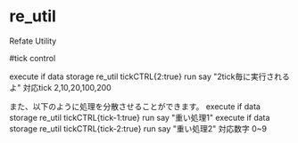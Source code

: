 # re_util
Refate Utility

#tick control

execute if data storage re_util tickCTRL{2:true} run say "2tick毎に実行されるよ"
対応tick
2,10,20,100,200

また、以下のように処理を分散させることができます。
execute if data storage re_util tickCTRL{tick-1:true} run say "重い処理1"
execute if data storage re_util tickCTRL{tick-2:true} run say "重い処理2"
対応数字
0~9